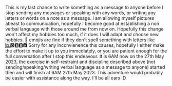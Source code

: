 This is my last chance to write something as a message to anyone before I stop sending any messages or speaking with any words, or writing any letters or words on a note as a message.
I am allowing myself pictures atleast to communication, hopefully I become good at establishing a non verbal language with those around me from now on. Hopefully this change won't affect my hobbies too much, if it does I will adapt and choose new hobbies.
🙊 emojis are fine if they don't spell something with letters like 🆑🅾🅱🅱🅰
Sorry for any inconvienence this causes, hopefully I either make the effort to make it up to you immediately, or you are patient enough for the full conversation after I stop this endeavour.
It is 6AM now on the 27th May 2023, the exercise in self-restraint and discipline described above (not sending/speaking/writing verbal language as a message to anyone) started then and will finish at 6AM 27th May 2023.
This adventure would probably be easier with assistance along the way. I'll be all ears :D
